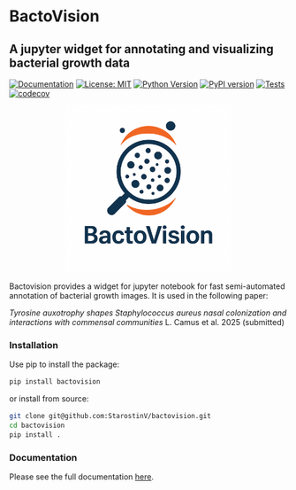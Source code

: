 # BactoVision
## A jupyter widget for annotating and visualizing bacterial growth data

[![Documentation](https://img.shields.io/badge/docs-mkdocs-blue)](https://StarostinV.github.io/bactovision/)
[![License: MIT](https://img.shields.io/badge/License-MIT-yellow.svg)](https://opensource.org/licenses/MIT)
[![Python Version](https://img.shields.io/badge/python-3.8%2B-blue)](https://www.python.org/downloads/)
[![PyPI version](https://badge.fury.io/py/bactovision.svg)](https://badge.fury.io/py/bactovision)
[![Tests](https://github.com/StarostinV/bactovision/actions/workflows/test.yml/badge.svg)](https://github.com/StarostinV/bactovision/actions/workflows/test.yml)
[![codecov](https://codecov.io/gh/StarostinV/bactovision/branch/main/graph/badge.svg)](https://codecov.io/gh/StarostinV/bactovision)


<p align="center">
  <img src="docs/images/bactovision-logo.png" width="300" alt="BactoVision">
</p>


Bactovision provides a widget for jupyter notebook for fast semi-automated annotation of bacterial growth images. It is used in the following paper:

_Tyrosine auxotrophy shapes Staphylococcus aureus nasal colonization and interactions with commensal communities_ L. Camus et al. 2025 (submitted)


### Installation

Use pip to install the package:

```bash
pip install bactovision
```

or install from source:

```bash
git clone git@github.com:StarostinV/bactovision.git
cd bactovision
pip install .
```

### Documentation

Please see the full documentation [here](https://StarostinV.github.io/bactovision/).
